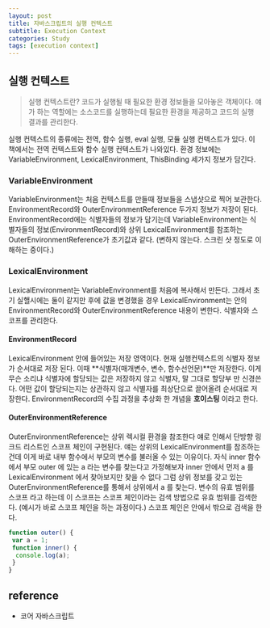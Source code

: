 ```yaml
---
layout: post
title: 자바스크립트의 실행 컨텍스트
subtitle: Execution Context
categories: Study
tags: [execution context]
---
```


## 실행 컨텍스트

> 실행 컨텍스트란? 코드가 실행될 때 필요한 환경 정보들을 모아놓은 객체이다.
> 얘가 하는 역할에는 소스코드를 실행하는데 필요한 환경을 제공하고 코드의 실행 결과를 관리한다.

실행 컨텍스트의 종류에는 전역, 함수 실행, eval 실행, 모듈 실행 컨텍스트가 있다. 이 책에서는 전역 컨텍스트와 함수 실행 컨텍스트가 나와있다.
환경 정보에는 VariableEnvironment, LexicalEnvironment, ThisBinding 세가지 정보가 담긴다.

### VariableEnvironment

VariableEnvironment는 처음 컨텍스트를 만들때 정보들을 스냅샷으로 찍어 보관한다. EnvironmentRecord와 OuterEnvironmentReference 두가지 정보가 저장이 된다. EnvironmentRecord에는 식별자들의 정보가 담기는데 VariableEnvironment는 식별자들의 정보(EnvironmentRecord)와 상위 LexicalEnvironment를 참조하는 OuterEnvironmentReference가 초기값과 같다. (변하지 않는다. 스크린 샷 정도로 이해하는 중이다.)

### LexicalEnvironment

LexicalEnvironment는 VariableEnvironment를 처음에 복사해서 만든다. 그래서 초기 실핼시에는 둘이 같지만 후에 값을 변경했을 경우 LexicalEnvironment는 안의 EnvironmentRecord와 OuterEnvironmentReference 내용이 변한다. 식별자와 스코프를 관리한다.

#### EnvironmentRecord

LexicalEnvironment 안에 들어있는 저장 영역이다. 현재 실행컨텍스트의 식별자 정보가 순서대로 저장 된다. 이때 **식별자(매개변수, 변수, 함수선언문)**만 저장한다. 이게 무슨 소리냐 식별자에 할당되는 값은 저장하지 않고 식별자, 말 그대로 할당부 만 신경쓴다. 어떤 값이 할당되는지는 상관하지 않고 식별자를 최상단으로 끌어올려 순서대로 저장한다. EnvironmentRecord의 수집 과정을 추상화 한 개념을 **호이스팅** 이라고 한다.

#### OuterEnvironmentReference

OuterEnvironmentReference는 상위 렉시컬 환경을 참조한다 얘로 인해서 단방향 링크드 리스트인 스코프 체인이 구현된다. 얘는 상위의 LexicalEnvironment를 참조하는건데 이게 바로 내부 함수에서 부모의 변수를 불러올 수 있는 이유이다. 자식 inner 함수에서 부모 outer 에 있는 a 라는 변수를 찾는다고 가정해보자 inner 안에서 먼저 a 를 LexicalEnvironment 에서 찾아보지만 찾을 수 없다 그럼 상위 정보를 갖고 있는 OuterEnvironmentReference를 통해서 상위에서 a 를 찾는다. 변수의 유효 범위를 스코프 라고 하는데 이 스코프는 스코프 체인이라는 검색 방법으로 유효 범위를 검색한다. (예시가 바로 스코프 체인을 하는 과정이다.) 스코프 체인은 안에서 밖으로 검색을 한다.

```javascript
function outer() {
 var a = 1;
 function inner() {
  console.log(a);
 }
}
```

## reference

- 코어 자바스크립트

